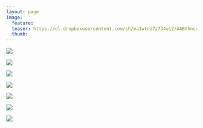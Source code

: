 ```yaml
---
layout: page
image:
  feature:
  teaser: https://dl.dropboxusercontent.com/sh/ea1wtnz7z734o12/AABYhncookufwbbX8SokMSFMa/luontokuvat/syksy/DSC47883-245px.jpg
  thumb:
---
```


[![](https://dl.dropboxusercontent.com/sh/ea1wtnz7z734o12/AAAIWJfO6mL2EqBiIYJBGjADa/luontokuvat/syksy/DSC47794-800px.jpg)](https://dl.dropboxusercontent.com/sh/ea1wtnz7z734o12/AACLVlUtEcIJ9nismf1xmYnRa/luontokuvat/syksy/DSC47794.jpg)

[![](https://dl.dropboxusercontent.com/sh/ea1wtnz7z734o12/AABryO0-lJOa2sUzESX_pOQ_a/luontokuvat/syksy/DSC47793-800px.jpg)](https://dl.dropboxusercontent.com/sh/ea1wtnz7z734o12/AACPxPJ6lQGIZgSd1zRCck7Wa/luontokuvat/syksy/DSC47793.jpg)

[![](https://dl.dropboxusercontent.com/sh/ea1wtnz7z734o12/AADRsII1nkc_G9-KMuWWjozKa/luontokuvat/syksy/DSC47842-800px.jpg)](https://dl.dropboxusercontent.com/sh/ea1wtnz7z734o12/AACppXuIxg0ho-T0L0W9_Dg8a/luontokuvat/syksy/DSC47842.jpg)

[![](https://dl.dropboxusercontent.com/sh/ea1wtnz7z734o12/AACvMcAh6nWS1GFN7O7Zj79aa/luontokuvat/syksy/DSC47845-800px.jpg)](https://dl.dropboxusercontent.com/sh/ea1wtnz7z734o12/AABoZry7CCYjBRvj7HKzCeG9a/luontokuvat/syksy/DSC47845.jpg)

[![](https://dl.dropboxusercontent.com/sh/ea1wtnz7z734o12/AAARsyj2UYR7f6PjRUWTAAj7a/luontokuvat/syksy/DSC47863-800px.jpg)](https://dl.dropboxusercontent.com/sh/ea1wtnz7z734o12/AACbpmT37mvdclaT_tOoIy50a/luontokuvat/syksy/DSC47863.jpg)

[![](https://dl.dropboxusercontent.com/sh/ea1wtnz7z734o12/AACzoO4S_4r0q_wpwr6UlJCma/luontokuvat/syksy/DSC47881-800px.jpg)](https://dl.dropboxusercontent.com/sh/ea1wtnz7z734o12/AADBq2HGqt4ZJi66kA9_Zszea/luontokuvat/syksy/DSC47881.jpg)

[![](https://dl.dropboxusercontent.com/sh/ea1wtnz7z734o12/AAAwyss5spPwySkT8Mf1dWUma/luontokuvat/syksy/DSC47883-800px.jpg)](https://dl.dropboxusercontent.com/sh/ea1wtnz7z734o12/AADR7zPCRBOA_FYXMXe4kRwHa/luontokuvat/syksy/DSC47883.jpg)

